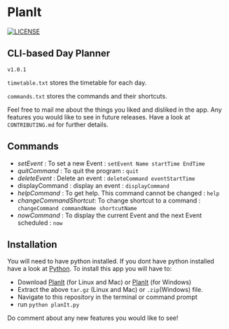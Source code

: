 # PlanIt

[![LICENSE](https://img.shields.io/badge/License-Apache%202.0-blue.svg)](https://github.com/Arhaan/PlanIt/blob/master/LICENSE)

## CLI-based Day Planner

`v1.0.1`

`timetable.txt` stores the timetable for each day.

`commands.txt` stores the commands and their shortcuts.

Feel free to mail me about the things you liked and disliked in the app. Any features you would like to see in future releases. Have a look at `CONTRIBUTING.md` for further details.

## Commands

* _setEvent_ : To set a new Event : `setEvent Name startTime EndTime`
* _quitCommand_ : To quit the program : `quit`
* _deleteEvent_ : Delete an event : `deleteCommand eventStartTime`
* displayCommand : display an event :  `displayCommand`
* _helpCommand_ : To get help. This command cannot be changed : `help`
* _changeCommandShortcut_: To change shortcut to a command : `changeCommand commandName shortcutName`
* _nowCommand_ : To display the current Event and the next Event scheduled : `now`

## Installation

You will need to have python installed. If you dont have python installed have a look at [Python](https://www.python.org/downloads/). To install this app you will have to:

* Download [PlanIt](https://github.com/Arhaan/PlanIt/archive/v1.0.1.tar.gz) (for Linux and Mac) or [PlanIt](https://github.com/Arhaan/PlanIt/archive/v1.0.1.zip) (for Windows)
* Extract the above `tar.gz` (Linux and Mac) or `.zip`(Windows) file.
* Navigate to this repository in the terminal or command prompt
* run `python planIt.py`

Do comment about any new features you would like to see!